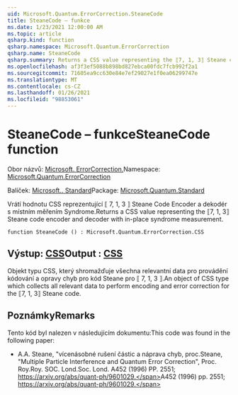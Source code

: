 ```yaml
---
uid: Microsoft.Quantum.ErrorCorrection.SteaneCode
title: SteaneCode – funkce
ms.date: 1/23/2021 12:00:00 AM
ms.topic: article
qsharp.kind: function
qsharp.namespace: Microsoft.Quantum.ErrorCorrection
qsharp.name: SteaneCode
qsharp.summary: Returns a CSS value representing the ⟦7, 1, 3⟧ Steane code encoder and decoder with in-place syndrome measurement.
ms.openlocfilehash: af3f3ef5088b898bd827ebca00fdc7fcb992f2a1
ms.sourcegitcommit: 71605ea9cc630e84e7ef29027e1f0ea06299747e
ms.translationtype: MT
ms.contentlocale: cs-CZ
ms.lasthandoff: 01/26/2021
ms.locfileid: "98853061"
---
```

# <a name="steanecode-function"></a><span data-ttu-id="dc310-102">SteaneCode – funkce</span><span class="sxs-lookup"><span data-stu-id="dc310-102">SteaneCode function</span></span>

<span data-ttu-id="dc310-103">Obor názvů: [Microsoft. ErrorCorrection.](xref:Microsoft.Quantum.ErrorCorrection)</span><span class="sxs-lookup"><span data-stu-id="dc310-103">Namespace: [Microsoft.Quantum.ErrorCorrection](xref:Microsoft.Quantum.ErrorCorrection)</span></span>

<span data-ttu-id="dc310-104">Balíček: [Microsoft.. Standard](https://nuget.org/packages/Microsoft.Quantum.Standard)</span><span class="sxs-lookup"><span data-stu-id="dc310-104">Package: [Microsoft.Quantum.Standard](https://nuget.org/packages/Microsoft.Quantum.Standard)</span></span>


<span data-ttu-id="dc310-105">Vrátí hodnotu CSS reprezentující ⟦ 7, 1, 3 ⟧ Steane Code Encoder a dekodér s místním měřením Syndrome.</span><span class="sxs-lookup"><span data-stu-id="dc310-105">Returns a CSS value representing the ⟦7, 1, 3⟧ Steane code encoder and decoder with in-place syndrome measurement.</span></span>

```qsharp
function SteaneCode () : Microsoft.Quantum.ErrorCorrection.CSS
```


## <a name="output--css"></a><span data-ttu-id="dc310-106">Výstup: [CSS](xref:Microsoft.Quantum.ErrorCorrection.CSS)</span><span class="sxs-lookup"><span data-stu-id="dc310-106">Output : [CSS](xref:Microsoft.Quantum.ErrorCorrection.CSS)</span></span>

<span data-ttu-id="dc310-107">Objekt typu CSS, který shromažďuje všechna relevantní data pro provádění kódování a opravy chyb pro kód Steane pro ⟦ 7, 1, 3 ⟧.</span><span class="sxs-lookup"><span data-stu-id="dc310-107">An object of CSS type which collects all relevant data to perform encoding and error correction for the ⟦7, 1, 3⟧ Steane code.</span></span>

## <a name="remarks"></a><span data-ttu-id="dc310-108">Poznámky</span><span class="sxs-lookup"><span data-stu-id="dc310-108">Remarks</span></span>

<span data-ttu-id="dc310-109">Tento kód byl nalezen v následujícím dokumentu:</span><span class="sxs-lookup"><span data-stu-id="dc310-109">This code was found in the following paper:</span></span>

- <span data-ttu-id="dc310-110">A.</span><span class="sxs-lookup"><span data-stu-id="dc310-110">A.</span></span> <span data-ttu-id="dc310-111">Steane, "vícenásobné rušení částic a náprava chyb, proc.</span><span class="sxs-lookup"><span data-stu-id="dc310-111">Steane, "Multiple Particle Interference and Quantum Error Correction", Proc.</span></span> <span data-ttu-id="dc310-112">Roy.</span><span class="sxs-lookup"><span data-stu-id="dc310-112">Roy.</span></span> <span data-ttu-id="dc310-113">SOC. Lond.</span><span class="sxs-lookup"><span data-stu-id="dc310-113">Soc. Lond.</span></span> <span data-ttu-id="dc310-114">A452 (1996) PP. 2551; https://arxiv.org/abs/quant-ph/9601029.</span><span class="sxs-lookup"><span data-stu-id="dc310-114">A452 (1996) pp. 2551; https://arxiv.org/abs/quant-ph/9601029.</span></span>